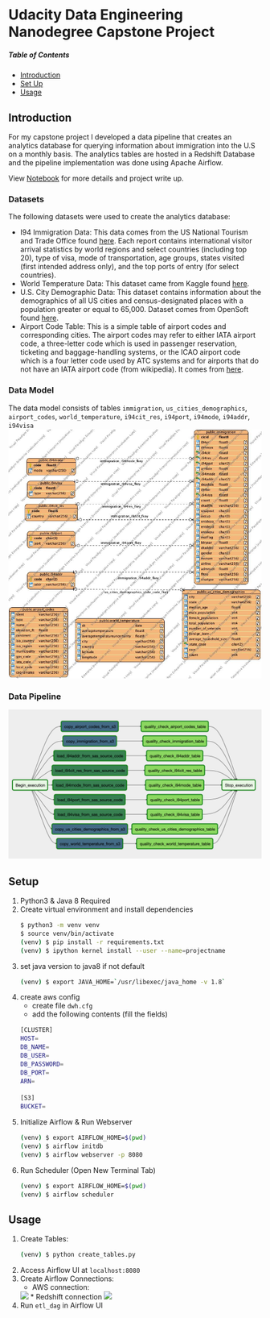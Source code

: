 # Udacity Data Engineering Nanodegree Capstone Project
##### Table of Contents  
- [Introduction](#introduction)
- [Set Up](#setup)
- [Usage](#usage)

## Introduction
For my capstone project I developed a data pipeline that creates an analytics database for querying information about immigration into the U.S on a monthly basis. The analytics tables are hosted in a Redshift Database and the pipeline implementation was done using Apache Airflow.

View [Notebook](https://github.com/kudeh/udacity-dend-capstone/blob/master/Capstone%20EDA.ipynb) for more details and project write up.

### Datasets
The following datasets were used to create the analytics database:
* I94 Immigration Data: This data comes from the US National Tourism and Trade Office found [here](https://travel.trade.gov/research/reports/i94/historical/2016.html). Each report contains international visitor arrival statistics by world regions and select countries (including top 20), type of visa, mode of transportation, age groups, states visited (first intended address only), and the top ports of entry (for select countries).
* World Temperature Data: This dataset came from Kaggle found [here](https://www.kaggle.com/berkeleyearth/climate-change-earth-surface-temperature-data).
* U.S. City Demographic Data: This dataset contains information about the demographics of all US cities and census-designated places with a population greater or equal to 65,000. Dataset comes from OpenSoft found [here](https://public.opendatasoft.com/explore/dataset/us-cities-demographics/export/).
* Airport Code Table: This is a simple table of airport codes and corresponding cities. The airport codes may refer to either IATA airport code, a three-letter code which is used in passenger reservation, ticketing and baggage-handling systems, or the ICAO airport code which is a four letter code used by ATC systems and for airports that do not have an IATA airport code (from wikipedia). It comes from [here](https://datahub.io/core/airport-codes#data).

### Data Model
The data model consists of tables `immigration`, `us_cities_demographics`, `airport_codes`, `world_temperature`, `i94cit_res`, `i94port`, `i94mode`, `i94addr`, `i94visa`
<img src="README_IMGS/ERD.jpg"/>

### Data Pipeline
<img src="README_IMGS/dag.png"/>

## Setup
1. Python3 & Java 8 Required
2. Create virtual environment and install dependencies
    ```bash
    $ python3 -m venv venv
    $ source venv/bin/activate
    (venv) $ pip install -r requirements.txt
    (venv) $ ipython kernel install --user --name=projectname
    ```
3. set java version to java8 if not default
    ```bash
    (venv) $ export JAVA_HOME=`/usr/libexec/java_home -v 1.8`
    ```
4. create aws config
   * create file `dwh.cfg`
   * add the following contents (fill the fields)
    ```bash
    [CLUSTER]
    HOST=
    DB_NAME=
    DB_USER=
    DB_PASSWORD=
    DB_PORT=
    ARN=

    [S3]
    BUCKET=
   ```
5. Initialize Airflow & Run Webserver
    ```bash
    (venv) $ export AIRFLOW_HOME=$(pwd)
    (venv) $ airflow initdb
    (venv) $ airflow webserver -p 8080
    ```
6. Run Scheduler (Open New Terminal Tab)
    ```bash
    (venv) $ export AIRFLOW_HOME=$(pwd)
    (venv) $ airflow scheduler
    ```

## Usage
1. Create Tables:
    ```bash
    (venv) $ python create_tables.py
    ```
2. Access Airflow UI at `localhost:8080`
3. Create Airflow Connections:
    * AWS connection:
    <img src="README_IMGS/aws_credentials.png"/>
    * Redshift connection
    <img src="README_IMGS/redshift.png"/>
4. Run `etl_dag` in Airflow UI